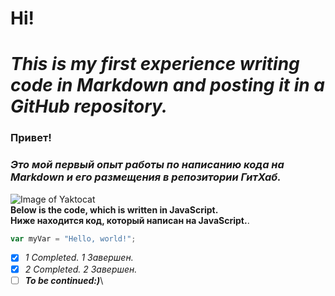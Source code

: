 # Hi!
# *This is my first experience writing code in Markdown and posting it in a GitHub repository.*
### Привет!
### *Это мой первый опыт работы по написанию кода на Markdown и его размещения в репозитории ГитХаб.*

![Image of Yaktocat](https://octodex.github.com/images/yaktocat.png)\
**Below is the code, which is written in JavaScript.**\
**Ниже находится код, который написан на JavaScript.**.
``` javascript
var myVar = "Hello, world!";
```
- [x] *1 Сompleted.* *1 Завершен.*
- [x] *2 Сompleted.* *2 Завершен.*
- [ ] ***To be continued:)***\
